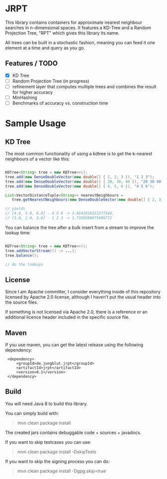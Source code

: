 JRPT
====

This library contains containers for approximate nearest neighbour searches in n-dimensional spaces.
It features a KD-Tree and a Random Projection Tree, "RPT" which gives this library its name.

All trees can be built in a stochastic fashion, meaning you can feed it one element at a time and query as you go. 

Features / TODO
--------
- [x] KD Tree
- [ ] Random Projection Tree (in progress)
- [ ] refinement layer that computes multiple trees and combines the result for higher accuracy
- [ ] MinHashing
- [ ] Benchmarks of accuracy vs. construction time 

Sample Usage
===================

KD Tree
-------

The most common functionality of using a kdtree is to get the k-nearest neighbours of a vector like this:

```java

KDTree<String> tree = new KDTree<>();
tree.add(new DenseDoubleVector(new double[] { 1, 2, 3 }), "1 2 3");
tree.add(new DenseDoubleVector(new double[] { 20, 30, 40 }), "20 30 40");
tree.add(new DenseDoubleVector(new double[] { 4, 5, 6 }), "4 5 6");

List<VectorDistanceTuple<String>> nearestNeighbours = 
   tree.getNearestNeighbours(new DenseDoubleVector(new double[] { 2, 3, 4 }), 2);

// yields
// [4.0, 5.0, 6.0] - 4 5 6 -> 3.4641016151377544, 
// [1.0, 2.0, 3.0] - 1 2 3 -> 1.7320508075688772
```

You can balance the tree after a bulk insert from a stream to improve the lookup time:

```java

KDTree<String> tree = new KDTree<>();
tree.addVectorStream(() -> ...);
tree.balance();

// do the lookups

```

 
License
-------

Since I am Apache committer, I consider everything inside of this repository
licensed by Apache 2.0 license, although I haven't put the usual header into the source files.

If something is not licensed via Apache 2.0, there is a reference or an additional licence header included in the specific source file.

Maven
-----

If you use maven, you can get the latest release using the following dependency:

```
 <dependency>
     <groupId>de.jungblut.jrpt</groupId>
     <artifactId>jrpt</artifactId>
     <version>0.1</version>
 </dependency>
```

Build
-----

You will need Java 8 to build this library.

You can simply build with:

> mvn clean package install

The created jars contains debuggable code + sources + javadocs.

If you want to skip testcases you can use:

> mvn clean package install -DskipTests

If you want to skip the signing process you can do:

> mvn clean package install -Dgpg.skip=true